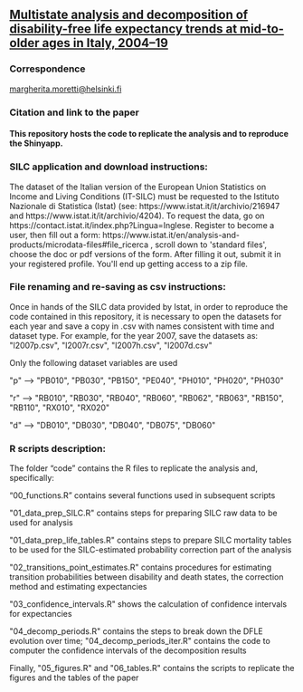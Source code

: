 <h2><b> <a href="https://www.demogr.mpg.de/en/publications_databases_6118/publications_1904/mpidr_working_papers/multistate_analysis_and_decomposition_of_disability_free_life_expectancy_trends_in_italy_2004_2019_7857/">Multistate analysis and decomposition of disability-free life expectancy trends at mid-to-older ages in Italy, 2004–19</a> </b></h2>


<h3>Correspondence</h3>
<p><a href="mailto:margherita.moretti@helsinki.fi">margherita.moretti@helsinki.fi</a></p>


<h3>Citation and link to the paper</h3>



<h4>This repository hosts the code to replicate the analysis and to reproduce the Shinyapp.</h4>

<h3>SILC application and download instructions:</h3>
The dataset of the Italian version of the European Union Statistics on Income and Living Conditions (IT-SILC) must be requested to the Istituto Nazionale di Statistica (Istat) (see: https://www.istat.it/it/archivio/216947 and https://www.istat.it/it/archivio/4204). To request the data, go on https://contact.istat.it/index.php?Lingua=Inglese. Register to become a user, then fill out a form: https://www.istat.it/en/analysis-and-products/microdata-files#file_ricerca , scroll down to 'standard files', choose the doc or pdf versions of the form. After filling it out, submit it in your registered profile. You'll end up getting access to a zip file.


<h3>File renaming and re-saving as csv instructions:</h3>
Once in hands of the SILC data provided by Istat, in order to reproduce the code contained in this repository, it is necessary to open the datasets for each year and save a copy in .csv with names consistent with time and dataset type. For example, for the year 2007, save the datasets as: "l2007p.csv", "l2007r.csv", "l2007h.csv", "l2007d.csv"

Only the following dataset variables are used 

"p" --> "PB010", "PB030", "PB150", "PE040", "PH010", "PH020", "PH030"

"r" --> "RB010", "RB030", "RB040", "RB060", "RB062", "RB063", "RB150", "RB110", "RX010", "RX020"

"d" --> "DB010", "DB030", "DB040", "DB075", "DB060"





<h3>R scripts description:</h3>
The folder “code” contains the R files to replicate the analysis and, specifically:


“00_functions.R” contains several functions used in subsequent scripts

"01_data_prep_SILC.R" contains steps for preparing SILC raw data to be used for analysis

"01_data_prep_life_tables.R" contains steps to prepare SILC mortality tables to be used for the SILC-estimated probability correction part of the analysis

"02_transitions_point_estimates.R" contains procedures for estimating transition probabilities between disability and death states, the correction method and estimating expectancies

"03_confidence_intervals.R" shows the calculation of confidence intervals for expectancies

"04_decomp_periods.R" contains the steps to break down the DFLE evolution over time; "04_decomp_periods_iter.R" contains the code to computer the confidence intervals of the decomposition results

Finally, "05_figures.R" and "06_tables.R" contains the scripts to replicate the figures and the tables of the paper







